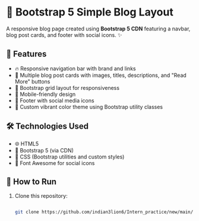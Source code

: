 # 🚀 Bootstrap 5 Simple Blog Layout

A responsive blog page created using **Bootstrap 5 CDN** featuring a navbar, blog post cards, and footer with social icons. ✨

## 🌟 Features

- 🔥 Responsive navigation bar with brand and links  
- 📰 Multiple blog post cards with images, titles, descriptions, and "Read More" buttons  
- 📐 Bootstrap grid layout for responsiveness  
- 📱 Mobile-friendly design  
- 🦶 Footer with social media icons  
- 🎨 Custom vibrant color theme using Bootstrap utility classes  

## 🛠 Technologies Used

- 🌐 HTML5  
- 🎨 Bootstrap 5 (via CDN)  
- 🎨 CSS (Bootstrap utilities and custom styles)  
- 📱 Font Awesome for social icons  

## 🚀 How to Run

1. Clone this repository:  
   ```bash

   git clone https://github.com/indian3lion6/Intern_practice/new/main/task8.git

